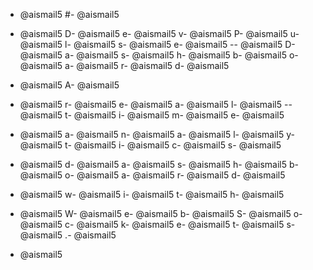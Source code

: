 - @aismail5
#- @aismail5
 - @aismail5
D- @aismail5
e- @aismail5
v- @aismail5
P- @aismail5
u- @aismail5
l- @aismail5
s- @aismail5
e- @aismail5
-- @aismail5
D- @aismail5
a- @aismail5
s- @aismail5
h- @aismail5
b- @aismail5
o- @aismail5
a- @aismail5
r- @aismail5
d- @aismail5

- @aismail5
A- @aismail5
 - @aismail5
r- @aismail5
e- @aismail5
a- @aismail5
l- @aismail5
-- @aismail5
t- @aismail5
i- @aismail5
m- @aismail5
e- @aismail5
 - @aismail5
a- @aismail5
n- @aismail5
a- @aismail5
l- @aismail5
y- @aismail5
t- @aismail5
i- @aismail5
c- @aismail5
s- @aismail5
 - @aismail5
d- @aismail5
a- @aismail5
s- @aismail5
h- @aismail5
b- @aismail5
o- @aismail5
a- @aismail5
r- @aismail5
d- @aismail5
 - @aismail5
w- @aismail5
i- @aismail5
t- @aismail5
h- @aismail5
 - @aismail5
W- @aismail5
e- @aismail5
b- @aismail5
S- @aismail5
o- @aismail5
c- @aismail5
k- @aismail5
e- @aismail5
t- @aismail5
s- @aismail5
.- @aismail5

- @aismail5
